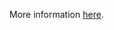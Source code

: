 More information [here](https://docs.prismacloud.io/en/enterprise-edition/policy-reference/docker-policies/docker-policy-index/ensure-docker-dont-use-sudo.html).
